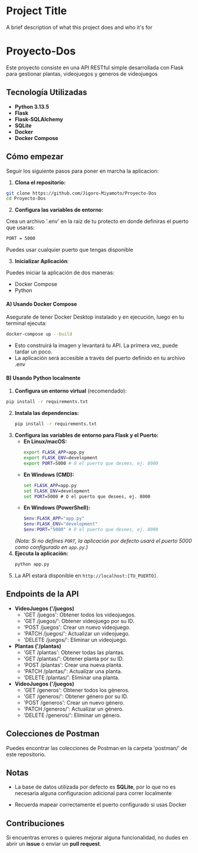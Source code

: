 
# Project Title

A brief description of what this project does and who it's for

# Proyecto-Dos

Este proyecto consiste en una API RESTful simple desarrollada con Flask para gestionar plantas, videojuegos y generos de videojuegos

## Tecnología Utilizadas
* **Python 3.13.5**
* **Flask**
* **Flask-SQLAlchemy**
* **SQLite**
* **Docker**
* **Docker Compose**

## Cómo empezar

Seguir los siguiente pasos para poner en marcha la aplicacion:

1. **Clona el repositorio:**
```bash
git clone https://github.com/Jigoro-Miyamoto/Proyecto-Dos
cd Proyecto-Dos
```
2. **Configura las variables de entorno:**

Crea un archivo '.env' en la raiz de tu protecto en donde definiras el puerto que usaras:
```bash
PORT = 5000
```
Puedes usar cualquier puerto que tengas disponible 

3. **Inicializar Aplicación**:

Puedes iniciar la aplicación de dos maneras:
* Docker Compose
* Python
#### A) Usando Docker Compose
Asegurate de tener Docker Desktop instalado y en ejecución, luego en tu terminal ejecuta:
```bash
docker-compose up --build
```
* Esto construirá la imagen y levantará tu API. La primera vez, puede tardar un poco.
* La aplicación será accesible a través del puerto definido en tu archivo .env
#### B) Usando Python localmente

1. **Configura un entorno virtual** (recomendado):
```bash
pip install -r requirements.txt
```
2.  **Instala las dependencias:**
    ```bash
    pip install -r requirements.txt
    ```
3.  **Configura las variables de entorno para Flask y el Puerto:**
    * **En Linux/macOS:**
        ```bash
        export FLASK_APP=app.py
        export FLASK_ENV=development
        export PORT=5000 # O el puerto que desees, ej. 8000
        ```
    * **En Windows (CMD):**
        ```cmd
        set FLASK_APP=app.py
        set FLASK_ENV=development
        set PORT=5000 # O el puerto que desees, ej. 8000
        ```
    * **En Windows (PowerShell):**
        ```powershell
        $env:FLASK_APP="app.py"
        $env:FLASK_ENV="development"
        $env:PORT="5000" # O el puerto que desees, ej. 8000
        ```
    *(Nota: Si no defines `PORT`, la aplicación por defecto usará el puerto 5000 como configurado en `app.py`.)*
4.  **Ejecuta la aplicación:**
    ```bash
    python app.py
    ```
5.  La API estará disponible en `http://localhost:[TU_PUERTO]`.

## Endpoints de la API

* **VideoJuegos ('/juegos)** 
    * 'GET /juegos': Obtener todos los videojuegos.
    * 'GET /juegos/<id>': Obtener videojuego por su ID.
    * 'POST /juegos': Crear un nuevo videojuego.
    * 'PATCH /juegos/<id>': Actualizar un videojuego.
    * 'DELETE /juegos/<id>': Eliminar un videojuego.
* **Plantas ('/plantas)** 
    * 'GET /plantas': Obtener todas las plantas.
    * 'GET /plantas/<id>': Obtener planta por su ID.
    * 'POST /plantas': Crear una nueva planta.
    * 'PATCH /plantas/<id>': Actualizar una planta.
    * 'DELETE /plantas/<id>': Eliminar una planta.
* **VideoJuegos ('/juegos)** 
    * 'GET /generos': Obtener todos los géneros.
    * 'GET /generos/<id>': Obtener género por su ID.
    * 'POST /generos': Crear un nuevo género.
    * 'PATCH /generos/<id>': Actualizar un género.
    * 'DELETE /generos/<id>': Eliminar un género.
    
## Colecciones de Postman

Puedes encontrar las colecciones de Postman en la carpeta 'postman/' de este repositorio.

## Notas
- La base de datos utilizada por defecto es **SQLite**, por lo que no es necesaria alguna configuracion adicional para correr localmente

- Recuerda mapear correctamente el puerto configurado si usas Docker

## Contribuciones
Si encuentras errores o quieres mejorar alguna funcionalidad, no dudes en abrir un **issue** o enviar un **pull request**.
    